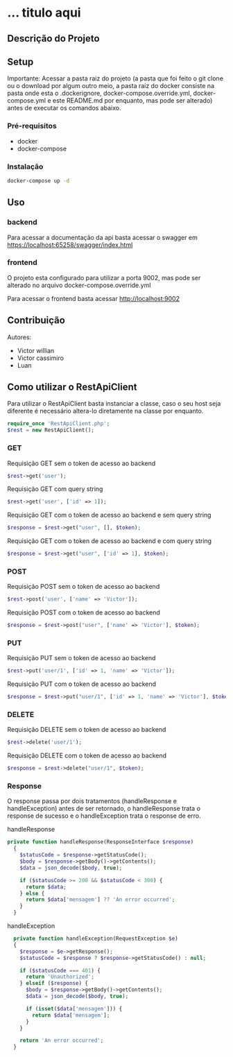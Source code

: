 # ... titulo aqui

## Descrição do Projeto

## Setup

Importante: Acessar a pasta raiz do projeto (a pasta que foi feito o git clone ou o download por algum outro meio, a pasta raiz do docker consiste na pasta onde esta o .dockerignore, docker-compose.override.yml, docker-compose.yml e este README.md por enquanto, mas pode ser alterado) antes de executar os comandos abaixo.

### Pré-requisitos

- docker
- docker-compose

### Instalação

```bash
docker-compose up -d
```

## Uso

### backend

Para acessar a documentação da api basta acessar o swagger em [https://localhost:65258/swagger/index.html](https://localhost:65258/swagger/index.html)

### frontend

O projeto esta configurado para utilizar a porta 9002, mas pode ser alterado no arquivo docker-compose.override.yml

Para acessar o frontend basta acessar [http://localhost:9002](http://localhost:9002)

## Contribuição

Autores:

- Victor willian
- Victor cassimiro
- Luan

## Como utilizar o RestApiClient

Para utilizar o RestApiClient basta instanciar a classe, caso o seu host seja diferente é necessário altera-lo diretamente na classe por enquanto.

```php
require_once 'RestApiClient.php';
$rest = new RestApiClient();
```

### GET

Requisição GET sem o token de acesso ao backend

```php
$rest->get('user');
```

Requisição GET com query string

```php
$rest->get('user', ['id' => 1]);
```

Requisição GET com o token de acesso ao backend e sem query string

```php
$response = $rest->get("user", [], $token);
```

Requisição GET com o token de acesso ao backend e com query string

```php
$response = $rest->get("user", ['id' => 1], $token);
```

### POST

Requisição POST sem o token de acesso ao backend

```php
$rest->post('user', ['name' => 'Victor']);
```

Requisição POST com o token de acesso ao backend

```php
$response = $rest->post("user", ['name' => 'Victor'], $token);
```

### PUT

Requisição PUT sem o token de acesso ao backend

```php
$rest->put('user/1', ['id' => 1, 'name' => 'Victor']);
```

Requisição PUT com o token de acesso ao backend

```php
$response = $rest->put("user/1", ['id' => 1, 'name' => 'Victor'], $token);
```

### DELETE

Requisição DELETE sem o token de acesso ao backend

```php
$rest->delete('user/1');
```

Requisição DELETE com o token de acesso ao backend

```php
$response = $rest->delete("user/1", $token);
```

### Response

O response passa por dois tratamentos (handleResponse e handleException) antes de ser retornado, o handleResponse trata o response de sucesso e o handleException trata o response de erro.

handleResponse

```php
private function handleResponse(ResponseInterface $response)
  {
    $statusCode = $response->getStatusCode();
    $body = $response->getBody()->getContents();
    $data = json_decode($body, true);

    if ($statusCode >= 200 && $statusCode < 300) {
      return $data;
    } else {
      return $data['mensagem'] ?? 'An error occurred';
    }
  }

```

handleException

```php
  private function handleException(RequestException $e)
  {
    $response = $e->getResponse();
    $statusCode = $response ? $response->getStatusCode() : null;

    if ($statusCode === 401) {
      return 'Unauthorized';
    } elseif ($response) {
      $body = $response->getBody()->getContents();
      $data = json_decode($body, true);

      if (isset($data['mensagem'])) {
        return $data['mensagem'];
      }
    }

    return 'An error occurred';
  }
```
